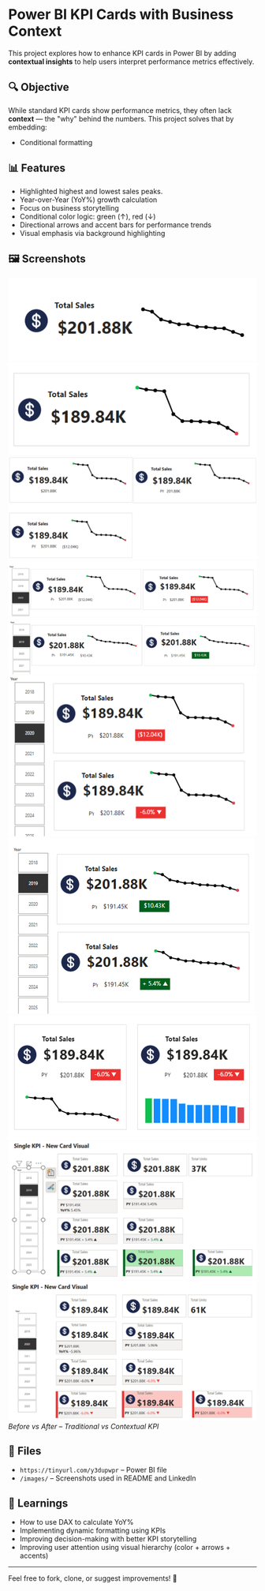# Power BI KPI Cards with Business Context

This project explores how to enhance KPI cards in Power BI by adding **contextual insights** to help users interpret performance metrics effectively.

## 🔍 Objective

While standard KPI cards show performance metrics, they often lack **context** — the "why" behind the numbers. This project solves that by embedding:

- Conditional formatting

## 📊 Features

- Highlighted highest and lowest sales peaks.
- Year-over-Year (YoY%) growth calculation
- Focus on business storytelling
- Conditional color logic: green (↑), red (↓)
- Directional arrows and accent bars for performance trends
- Visual emphasis via background highlighting

## 🖼️ Screenshots

![screenshot](https://github.com/Rita-Mahato-2025/PowerBI-KPI-cards-with-Business-Context/blob/main/1.%20Basic_KPI.png)
![screenshot](https://github.com/Rita-Mahato-2025/PowerBI-KPI-cards-with-Business-Context/blob/main/2.%20KPI_with_Trend.png)
![screenshot](https://github.com/Rita-Mahato-2025/PowerBI-KPI-cards-with-Business-Context/blob/main/3.%20KPI_PY_Growth.png)
![screenshot](https://github.com/Rita-Mahato-2025/PowerBI-KPI-cards-with-Business-Context/blob/main/4.%20KPI_Growth_HL.png)
![screenshot](https://github.com/Rita-Mahato-2025/PowerBI-KPI-cards-with-Business-Context/blob/main/5.%20KPI_Growth_HL2.png)
![screenshot](https://github.com/Rita-Mahato-2025/PowerBI-KPI-cards-with-Business-Context/blob/main/6.%20Using_Arrow.png)
![screenshot](https://github.com/Rita-Mahato-2025/PowerBI-KPI-cards-with-Business-Context/blob/main/7.%20Using_Arrow2.png)
![screenshot](https://github.com/Rita-Mahato-2025/PowerBI-KPI-cards-with-Business-Context/blob/main/8.%20Different%20charts%20for%20context.png)
![screenshot](https://github.com/Rita-Mahato-2025/PowerBI-KPI-cards-with-Business-Context/blob/main/9.%20NewCard2.png)
![screenshot](https://github.com/Rita-Mahato-2025/PowerBI-KPI-cards-with-Business-Context/blob/main/10.%20Solution_NewCard.png)
*Before vs After – Traditional vs Contextual KPI*

## 📂 Files

- `https://tinyurl.com/y3dupwpr` – Power BI file
- `/images/` – Screenshots used in README and LinkedIn

## 🧠 Learnings

- How to use DAX to calculate YoY%
- Implementing dynamic formatting using KPIs
- Improving decision-making with better KPI storytelling
- Improving user attention using visual hierarchy (color + arrows + accents)

---

Feel free to fork, clone, or suggest improvements! 🚀

